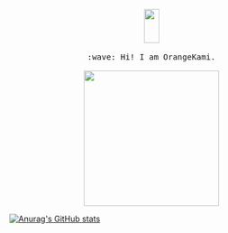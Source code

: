 <p align="center">
  <img src="https://c.tenor.com/74l5y1hUdtwAAAAi/pokemon.gif" width="27px" height="60px">
  <br><br>
  <samp>
    :wave: Hi! I am OrangeKami.
    <br><br>
    <img src="https://c.tenor.com/_irU8oUff_IAAAAC/anya-anya-forger.giff" width="240px" align="center">  
  </samp>
</p>

[![Anurag's GitHub stats](https://github-readme-stats.vercel.app/api?username=OrangeKami)](https://github.com/anuraghazra/github-readme-stats)
